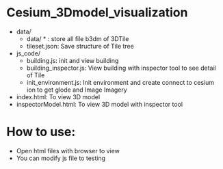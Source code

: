 # Cesium_3Dmodel_visualization
* data/
    * data/ * : store all file b3dm of 3DTile
    * tileset.json: Save structure of Tile tree
* js_code/
    * building.js: init and view building 
    * building_inspector.js: View building with inspector tool to see detail of Tile
    * init_environment.js: Init environment and create connect to cesium ion to get glode and Image Imagery
* index.html: To view 3D model
* inspectorModel.html: To view 3D model with inspector tool

# How to use:
* Open html files with browser to view
* You can modify js file to testing
